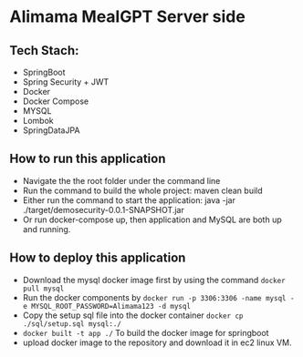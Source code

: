 # Alimama MealGPT Server side

## Tech Stach:
+ SpringBoot
+ Spring Security + JWT
+ Docker
+ Docker Compose
+ MYSQL
+ Lombok
+ SpringDataJPA

## How to run this application
+ Navigate the the root folder under the command line
+ Run the command to build the whole project: maven clean build
+ Either run the command to start the application: java -jar ./target/demosecurity-0.0.1-SNAPSHOT.jar
+ Or run docker-compose up, then application and MySQL are both up and running.

## How to deploy this application
+ Download the mysql docker image first by using the command
```docker pull mysql```
+ Run the docker components by ```docker run -p 3306:3306 -name mysql -e MYSQL_ROOT_PASSWORD=Alimama123 -d mysql```
+ Copy the setup sql file into the docker container ```docker cp ./sql/setup.sql mysql:./```
+ ```docker built -t app ./``` To build the docker image for springboot
+ upload docker image to the repository and download it in ec2 linux VM.